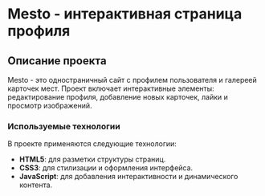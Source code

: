 # Mesto - интерактивная страница профиля

## Описание проекта

Mesto - это одностраничный сайт с профилем пользователя и галереей карточек мест. Проект включает интерактивные элементы: редактирование профиля, добавление новых карточек, лайки и просмотр изображений.

### Используемые технологии

В проекте применяются следующие технологии:
- **HTML5**: для разметки структуры страниц.
- **CSS3**: для стилизации и оформления интерфейса.
- **JavaScript**: для добавления интерактивности и динамического контента.
